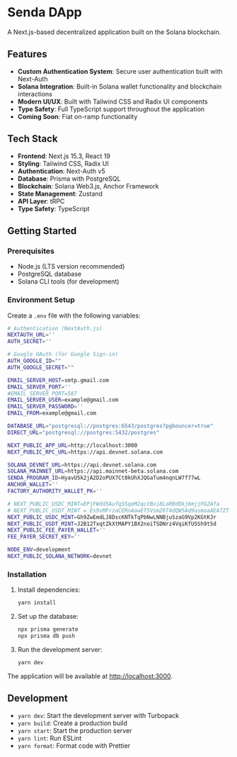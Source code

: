 # Senda DApp

A Next.js-based decentralized application built on the Solana blockchain.

## Features

- **Custom Authentication System**: Secure user authentication built with Next-Auth
- **Solana Integration**: Built-in Solana wallet functionality and blockchain interactions
- **Modern UI/UX**: Built with Tailwind CSS and Radix UI components
- **Type Safety**: Full TypeScript support throughout the application
- **Coming Soon**: Fiat on-ramp functionality

## Tech Stack

- **Frontend**: Next.js 15.3, React 19
- **Styling**: Tailwind CSS, Radix UI
- **Authentication**: Next-Auth v5
- **Database**: Prisma with PostgreSQL
- **Blockchain**: Solana Web3.js, Anchor Framework
- **State Management**: Zustand
- **API Layer**: tRPC
- **Type Safety**: TypeScript

## Getting Started

### Prerequisites

- Node.js (LTS version recommended)
- PostgreSQL database
- Solana CLI tools (for development)

### Environment Setup

Create a `.env` file with the following variables:

```bash
# Authentication (NextAuth.js)
NEXTAUTH_URL=''
AUTH_SECRET=''

# Google OAuth (for Google Sign-in)
AUTH_GOOGLE_ID=""
AUTH_GOOGLE_SECRET=""

EMAIL_SERVER_HOST=smtp.gmail.com
EMAIL_SERVER_PORT=''
#EMAIL_SERVER_PORT=587
EMAIL_SERVER_USER=example@gmail.com
EMAIL_SERVER_PASSWORD=''
EMAIL_FROM=example@gmail.com

DATABASE_URL="postgresql://postgres:6543/postgres?pgbouncer=true"
DIRECT_URL="postgresql://postgres:5432/postgres"

NEXT_PUBLIC_APP_URL=http://localhost:3000
NEXT_PUBLIC_RPC_URL=https://api.devnet.solana.com

SOLANA_DEVNET_URL=https://api.devnet.solana.com
SOLANA_MAINNET_URL=https://api.mainnet-beta.solana.com
SENDA_PROGRAM_ID=HyavU5k2jA2D2oPUX7Ct8kUhXJQGaTum4nqnLW7f77wL
ANCHOR_WALLET=''
FACTORY_AUTHORITY_WALLET_PK=''

# NEXT_PUBLIC_USDC_MINT=EPjFWdd5AufqSSqeM2qctBxi8LoRBdQkj6mjjFG2Afa
# NEXT_PUBLIC_USDT_MINT = Es9vMFrzaCERnAawET5VsmZ6T4dQW5Ad9asmaaAEA7ZT
NEXT_PUBLIC_USDC_MINT=Gh9ZwEmdLJ8DscKNTkTqPbNwLNNBjuSzaG9Vp2KGtKJr
NEXT_PUBLIC_USDT_MINT=J2B12TxqtZkXtMAPY1BX2noiTSDNrz4VqiKfU5Sh9t5d
NEXT_PUBLIC_FEE_PAYER_WALLET=''
FEE_PAYER_SECRET_KEY=''

NODE_ENV=development
NEXT_PUBLIC_SOLANA_NETWORK=devnet

```

### Installation

1. Install dependencies:
   ```bash
   yarn install
   ```

2. Set up the database:
   ```bash
   npx prisma generate
   npx prisma db push
   ```

3. Run the development server:
   ```bash
   yarn dev
   ```

The application will be available at [http://localhost:3000](http://localhost:3000).

## Development

- `yarn dev`: Start the development server with Turbopack
- `yarn build`: Create a production build
- `yarn start`: Start the production server
- `yarn lint`: Run ESLint
- `yarn format`: Format code with Prettier

